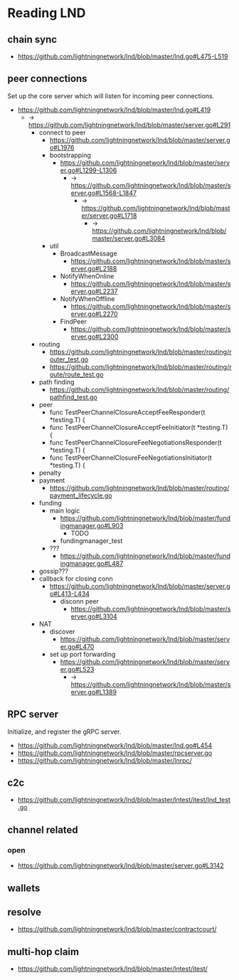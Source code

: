 # Reading LND

## chain sync
+ https://github.com/lightningnetwork/lnd/blob/master/lnd.go#L475-L519

## peer connections
Set up the core server which will listen for incoming peer connections.

+ https://github.com/lightningnetwork/lnd/blob/master/lnd.go#L419
    * -> https://github.com/lightningnetwork/lnd/blob/master/server.go#L291
        - connect to peer
            + https://github.com/lightningnetwork/lnd/blob/master/server.go#L1976
            + bootstrapping
                * https://github.com/lightningnetwork/lnd/blob/master/server.go#L1299-L1306
                    - -> https://github.com/lightningnetwork/lnd/blob/master/server.go#L1568-L1847
                        + -> https://github.com/lightningnetwork/lnd/blob/master/server.go#L1718
                            * -> https://github.com/lightningnetwork/lnd/blob/master/server.go#L3084
            + util
                * BroadcastMessage
                    - https://github.com/lightningnetwork/lnd/blob/master/server.go#L2188
                * NotifyWhenOnline
                    - https://github.com/lightningnetwork/lnd/blob/master/server.go#L2237
                * NotifyWhenOffline
                    - https://github.com/lightningnetwork/lnd/blob/master/server.go#L2270
                * FindPeer
                    - https://github.com/lightningnetwork/lnd/blob/master/server.go#L2300
        - routing
            + https://github.com/lightningnetwork/lnd/blob/master/routing/router_test.go
            + https://github.com/lightningnetwork/lnd/blob/master/routing/route/route_test.go
        - path finding
            + https://github.com/lightningnetwork/lnd/blob/master/routing/pathfind_test.go
        - peer
            + func TestPeerChannelClosureAcceptFeeResponder(t *testing.T) {
            + func TestPeerChannelClosureAcceptFeeInitiator(t *testing.T) {
            + func TestPeerChannelClosureFeeNegotiationsResponder(t *testing.T) {
            + func TestPeerChannelClosureFeeNegotiationsInitiator(t *testing.T) {
        - penalty
        - payment
            + https://github.com/lightningnetwork/lnd/blob/master/routing/payment_lifecycle.go
        - funding
            + main logic
                * https://github.com/lightningnetwork/lnd/blob/master/fundingmanager.go#L903
                    - TODO
                * fundingmanager_test
            + ???
                * https://github.com/lightningnetwork/lnd/blob/master/fundingmanager.go#L487
        - gossip???
        - callback for closing conn
            + https://github.com/lightningnetwork/lnd/blob/master/server.go#L413-L434
                * disconn peer
                    - https://github.com/lightningnetwork/lnd/blob/master/server.go#L3104
        - NAT
            + discover
                * https://github.com/lightningnetwork/lnd/blob/master/server.go#L470
            + set up port forwarding
                * https://github.com/lightningnetwork/lnd/blob/master/server.go#L523
                    - -> https://github.com/lightningnetwork/lnd/blob/master/server.go#L1389

## RPC server
Initialize, and register the gRPC server.

+ https://github.com/lightningnetwork/lnd/blob/master/lnd.go#L454
+ https://github.com/lightningnetwork/lnd/blob/master/rpcserver.go
+ https://github.com/lightningnetwork/lnd/blob/master/lnrpc/

## c2c
+ https://github.com/lightningnetwork/lnd/blob/master/lntest/itest/lnd_test.go

## channel related
### open
+ https://github.com/lightningnetwork/lnd/blob/master/server.go#L3142


## wallets

## resolve
+ https://github.com/lightningnetwork/lnd/blob/master/contractcourt/

## multi-hop claim
+ https://github.com/lightningnetwork/lnd/blob/master/lntest/itest/

